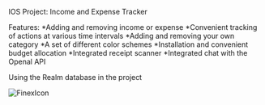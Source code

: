 IOS Project: Income and Expense Tracker

Features: 
*Adding and removing income or expense
*Convenient tracking of actions at various time intervals
*Adding and removing your own category
*A set of different color schemes
*Installation and convenient budget allocation
*Integrated receipt scanner
*Integrated chat with the Openal API

Using the Realm database in the project



![FinexIcon](https://github.com/VladislavNikolaev0/Finex/assets/163148197/d4805a31-77f0-4042-a8b4-4fad84b223b2)
